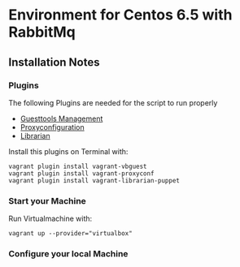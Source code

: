 # Environment for Centos 6.5 with RabbitMq

## Installation Notes

### Plugins

The following Plugins are needed for the script to run properly

* [Guesttools Management](https://github.com/dotless-de/vagrant-vbguest)
* [Proxyconfiguration](https://github.com/tmatilai/vagrant-proxyconf)
* [Librarian](https://github.com/mhahn/vagrant-librarian-puppet)

Install this plugins on Terminal with:

    vagrant plugin install vagrant-vbguest
    vagrant plugin install vagrant-proxyconf
    vagrant plugin install vagrant-librarian-puppet

### Start your Machine

Run Virtualmachine with: 

    vagrant up --provider="virtualbox"
     
### Configure your local Machine
